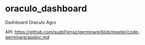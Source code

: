 # oraculo_dashboard
Dashboard Oraculo Agro

API: https://github.com/sudoFerraz/germinare/blob/master/code-germinare/apidoc.md